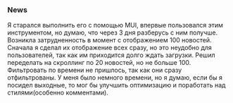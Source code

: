 ### News

Я старался выполнить его с помощью MUI, впервые пользовался этим инструментом, но думаю, что через 3 дня разберусь с ним получше.
Возникла затрудненность в момент с отображением 100 новостей. Сначала я сделал их отображение всех сразу, но это неудобно для пользователей, так как им приходится долго ждать загрузки.
Решил переделать на скроллинг по 20 новостей, но не больше 100. Фильтровать по времени не пришлось, так как они сразу отфильтрованы.
У меня было немного времени, но я думаю, если бы я посидел выходные, то мог бы улучшить оптимизацию и поработать над стилями(особенно комментами).
